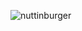 ![nuttinburger](https://user-images.githubusercontent.com/2553268/102153884-2e477580-3e46-11eb-86b2-10a21c8488f8.png)
